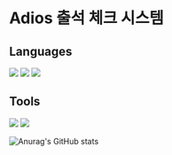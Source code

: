 # Adios 출석 체크 시스템

## Languages

<img src="https://img.shields.io/badge/Python-3776AB?style=flat-square&logo=Python&logoColor=FFFFFF"/> <img src="https://img.shields.io/badge/MySQL-F2F2F2?style=flat-square&logo=MySQL&logoColor=4479A1"/> <img src="https://img.shields.io/badge/DJango-F2F2F2?style=flat-square&logo=DJango&logoColor=4479A1"/>

## Tools

<img src="https://img.shields.io/badge/Git-F05032?style=flat-square&logo=git&logoColor=FFFFFF"/> <img src="https://img.shields.io/badge/intellij idea-000000?style=flat-square&logo=intellijidea&logoColor=FFFFFF"/>

![Anurag's GitHub stats](https://github-readme-stats.vercel.app/api?username=y2chan&show_icons=true&theme=dark)
